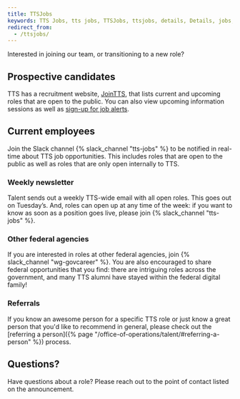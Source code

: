 ```yaml
---
title: TTSJobs
keywords: TTS Jobs, tts jobs, TTSJobs, ttsjobs, details, Details, jobs, Jobs, job, Promotion, Promotions, promotion, promotions, staffing plan, Staffing Plan, staffing plans
redirect_from:
  - /ttsjobs/
---
```


Interested in joining our team, or transitioning to a new role?

## Prospective candidates
TTS has a recruitment website, [JoinTTS](https://join.tts.gsa.gov/), that lists current and upcoming roles that are open to the public. You can also view upcoming information sessions as well as [sign-up for job alerts](https://join.tts.gsa.gov/newsletter/).

## Current employees
Join the Slack channel {% slack_channel "tts-jobs" %} to be notified in real-time about TTS job opportunities. This includes roles that are open to the public as well as roles that are only open internally to TTS.

### Weekly newsletter
Talent sends out a weekly TTS-wide email with all open roles. This goes out on Tuesday’s. And, roles can open up at any time of the week: if you want to know as soon as a position goes live, please join {% slack_channel "tts-jobs" %}.

### Other federal agencies
If you are interested in roles at other federal agencies, join {% slack_channel "wg-govcareer" %}. You are also encouraged to share federal opportunities that you find: there are intriguing roles across the government, and many TTS alumni have stayed within the federal digital family!

### Referrals
If you know an awesome person for a specific TTS role or just know a great person that you'd like to recommend in general, please check out the [referring a person]({% page "/office-of-operations/talent/#referring-a-person" %}) process.

## Questions?
Have questions about a role? Please reach out to the point of contact listed on the announcement.
